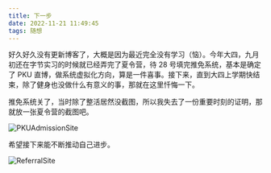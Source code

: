 ```yaml
---
title: 下一步
date: 2022-11-21 11:49:45
tags: 随想
---
```


好久好久没有更新博客了，大概是因为最近完全没有学习（恼）。今年大四，九月初还在字节实习的时候就已经弄完了夏令营，待 28 号填完推免系统，基本是确定了 PKU 直博，做系统虚拟化方向，算是一件喜事。接下来，直到大四上学期快结束，除了健身也没做什么有意义的事，那就在这里忏悔一下。

推免系统关了，当时除了整活居然没截图，所以我失去了一份重要时刻的证明，那就放一张夏令营的截图吧。

![PKUAdmissionSite](/images/NextStep/PKUAdmissionSite.png)

希望接下来能不断推动自己进步。

![ReferralSite](/images/NextStep/ReferralSite.jpg)
